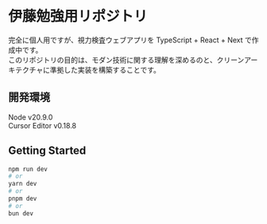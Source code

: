 # 伊藤勉強用リポジトリ

完全に個人用ですが、視力検査ウェブアプリを TypeScript + React + Next で作成中です。  
このリポジトリの目的は、モダン技術に関する理解を深めるのと、クリーンアーキテクチャに準拠した実装を構築することです。

## 開発環境

Node v20.9.0  
Cursor Editor v0.18.8

## Getting Started

```bash
npm run dev
# or
yarn dev
# or
pnpm dev
# or
bun dev
```
